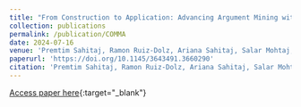 ```yaml
---
title: "From Construction to Application: Advancing Argument Mining with the Large-Scale KIALOPRIME Dataset"
collection: publications
permalink: /publication/COMMA
date: 2024-07-16
venue: 'Premtim Sahitaj, Ramon Ruiz-Dolz, Ariana Sahitaj, Salar Mohtaj, Sebastian Möller, and Vera Schmitt (2024). From Construction to Application: Advancing Argument Mining with the Large-Scale KIALOPRIME Dataset. In Proceedings of the 10th International Conference on Computational Models of Argument (COMMA). (proceedings will be published soon).'
paperurl: 'https://doi.org/10.1145/3643491.3660290'
citation: 'Premtim Sahitaj, Ramon Ruiz-Dolz, Ariana Sahitaj, Salar Mohtaj, Sebastian Möller, and Vera Schmitt (2024). From Construction to Application: Advancing Argument Mining with the Large-Scale KIALOPRIME Dataset. In Proceedings of the 10th International Conference on Computational Models of Argument (COMMA). (proceedings will be published soon).'
---
```


[Access paper here](){:target="_blank"}
